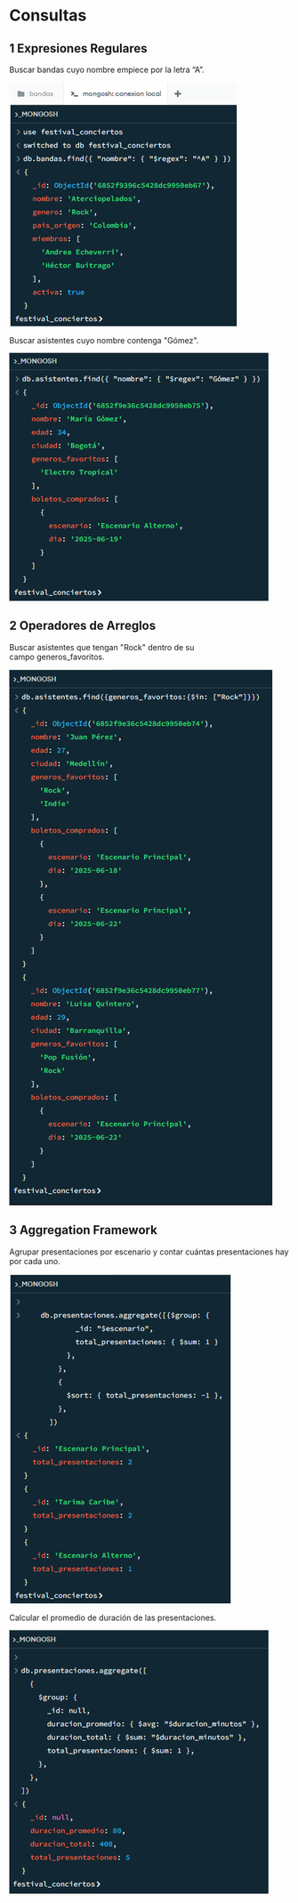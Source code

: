 # Consultas


## 1 Expresiones Regulares
Buscar bandas cuyo nombre empiece por la letra “A”.

![alt text](image.png)

Buscar asistentes cuyo nombre contenga "Gómez".

![alt text](image-1.png)

## 2 Operadores de Arreglos
Buscar asistentes que tengan "Rock" dentro de su campo generos_favoritos.

![alt text](image-2.png)

## 3 Aggregation Framework
Agrupar presentaciones por escenario y contar cuántas presentaciones hay por cada uno.

![alt text](image-3.png)

Calcular el promedio de duración de las presentaciones.

![alt text](image-4.png)